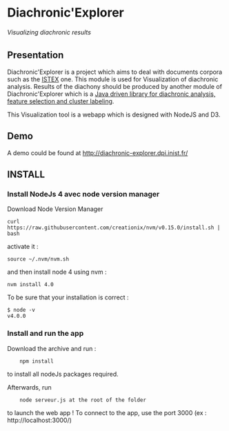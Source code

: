 # Diachronic'Explorer
###### Visualizing diachronic results

## Presentation
Diachronic'Explorer is a project which aims to deal with documents corpora such as the [ISTEX](http://www.istex.fr/) one. This module is used for Visualization of diachronic analysis. Results of the diachony should be produced by another module of Diachronic'Explorer which is a [Java driven library for diachronic analysis, feature selection and cluster labeling](https://github.com/nicolasdugue/istex). 

This Visualization tool is a webapp which is designed with NodeJS and D3.

## Demo 

A demo could be found at http://diachronic-explorer.dpi.inist.fr/

## INSTALL

### Install NodeJs 4 avec node version manager

Download Node Version Manager

    curl https://raw.githubusercontent.com/creationix/nvm/v0.15.0/install.sh | bash

activate it :

    source ~/.nvm/nvm.sh
    
and then install node 4 using nvm :

    nvm install 4.0

To be sure that your installation is correct :

    $ node -v
    v4.0.0


### Install and run the app

Download the archive and run :

        npm install
to install all nodeJs packages required.

Afterwards, run 

        node serveur.js at the root of the folder
to launch the web app !
To connect to the app, use the port 3000 (ex : http://localhost:3000/)
